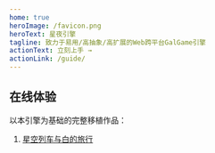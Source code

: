 ```yaml
---
home: true
heroImage: /favicon.png
heroText: 星夜引擎
tagline: 致力于易用/高抽象/高扩展的Web跨平台GalGame引擎
actionText: 立刻上手 →
actionLink: /guide/
---
```

## 在线体验
以本引擎为基础的完整移植作品：
1. [星空列车与白的旅行](https://xcoc.tk/webgal/hoshizora/)
